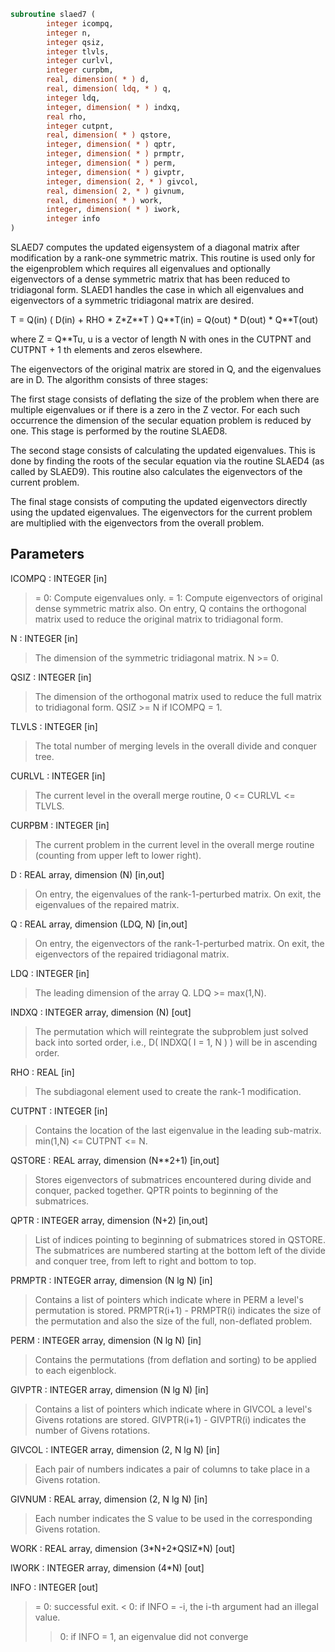 ```fortran
subroutine slaed7 (
        integer icompq,
        integer n,
        integer qsiz,
        integer tlvls,
        integer curlvl,
        integer curpbm,
        real, dimension( * ) d,
        real, dimension( ldq, * ) q,
        integer ldq,
        integer, dimension( * ) indxq,
        real rho,
        integer cutpnt,
        real, dimension( * ) qstore,
        integer, dimension( * ) qptr,
        integer, dimension( * ) prmptr,
        integer, dimension( * ) perm,
        integer, dimension( * ) givptr,
        integer, dimension( 2, * ) givcol,
        real, dimension( 2, * ) givnum,
        real, dimension( * ) work,
        integer, dimension( * ) iwork,
        integer info
)
```

SLAED7 computes the updated eigensystem of a diagonal
matrix after modification by a rank-one symmetric matrix. This
routine is used only for the eigenproblem which requires all
eigenvalues and optionally eigenvectors of a dense symmetric matrix
that has been reduced to tridiagonal form.  SLAED1 handles
the case in which all eigenvalues and eigenvectors of a symmetric
tridiagonal matrix are desired.

T = Q(in) ( D(in) + RHO \* Z\*Z\*\*T ) Q\*\*T(in) = Q(out) \* D(out) \* Q\*\*T(out)

where Z = Q\*\*Tu, u is a vector of length N with ones in the
CUTPNT and CUTPNT + 1 th elements and zeros elsewhere.

The eigenvectors of the original matrix are stored in Q, and the
eigenvalues are in D.  The algorithm consists of three stages:

The first stage consists of deflating the size of the problem
when there are multiple eigenvalues or if there is a zero in
the Z vector.  For each such occurrence the dimension of the
secular equation problem is reduced by one.  This stage is
performed by the routine SLAED8.

The second stage consists of calculating the updated
eigenvalues. This is done by finding the roots of the secular
equation via the routine SLAED4 (as called by SLAED9).
This routine also calculates the eigenvectors of the current
problem.

The final stage consists of computing the updated eigenvectors
directly using the updated eigenvalues.  The eigenvectors for
the current problem are multiplied with the eigenvectors from
the overall problem.

## Parameters
ICOMPQ : INTEGER [in]
> = 0:  Compute eigenvalues only.
> = 1:  Compute eigenvectors of original dense symmetric matrix
> also.  On entry, Q contains the orthogonal matrix used
> to reduce the original matrix to tridiagonal form.

N : INTEGER [in]
> The dimension of the symmetric tridiagonal matrix.  N >= 0.

QSIZ : INTEGER [in]
> The dimension of the orthogonal matrix used to reduce
> the full matrix to tridiagonal form.  QSIZ >= N if ICOMPQ = 1.

TLVLS : INTEGER [in]
> The total number of merging levels in the overall divide and
> conquer tree.

CURLVL : INTEGER [in]
> The current level in the overall merge routine,
> 0 <= CURLVL <= TLVLS.

CURPBM : INTEGER [in]
> The current problem in the current level in the overall
> merge routine (counting from upper left to lower right).

D : REAL array, dimension (N) [in,out]
> On entry, the eigenvalues of the rank-1-perturbed matrix.
> On exit, the eigenvalues of the repaired matrix.

Q : REAL array, dimension (LDQ, N) [in,out]
> On entry, the eigenvectors of the rank-1-perturbed matrix.
> On exit, the eigenvectors of the repaired tridiagonal matrix.

LDQ : INTEGER [in]
> The leading dimension of the array Q.  LDQ >= max(1,N).

INDXQ : INTEGER array, dimension (N) [out]
> The permutation which will reintegrate the subproblem just
> solved back into sorted order, i.e., D( INDXQ( I = 1, N ) )
> will be in ascending order.

RHO : REAL [in]
> The subdiagonal element used to create the rank-1
> modification.

CUTPNT : INTEGER [in]
> Contains the location of the last eigenvalue in the leading
> sub-matrix.  min(1,N) <= CUTPNT <= N.

QSTORE : REAL array, dimension (N\*\*2+1) [in,out]
> Stores eigenvectors of submatrices encountered during
> divide and conquer, packed together. QPTR points to
> beginning of the submatrices.

QPTR : INTEGER array, dimension (N+2) [in,out]
> List of indices pointing to beginning of submatrices stored
> in QSTORE. The submatrices are numbered starting at the
> bottom left of the divide and conquer tree, from left to
> right and bottom to top.

PRMPTR : INTEGER array, dimension (N lg N) [in]
> Contains a list of pointers which indicate where in PERM a
> level's permutation is stored.  PRMPTR(i+1) - PRMPTR(i)
> indicates the size of the permutation and also the size of
> the full, non-deflated problem.

PERM : INTEGER array, dimension (N lg N) [in]
> Contains the permutations (from deflation and sorting) to be
> applied to each eigenblock.

GIVPTR : INTEGER array, dimension (N lg N) [in]
> Contains a list of pointers which indicate where in GIVCOL a
> level's Givens rotations are stored.  GIVPTR(i+1) - GIVPTR(i)
> indicates the number of Givens rotations.

GIVCOL : INTEGER array, dimension (2, N lg N) [in]
> Each pair of numbers indicates a pair of columns to take place
> in a Givens rotation.

GIVNUM : REAL array, dimension (2, N lg N) [in]
> Each number indicates the S value to be used in the
> corresponding Givens rotation.

WORK : REAL array, dimension (3\*N+2\*QSIZ\*N) [out]

IWORK : INTEGER array, dimension (4\*N) [out]

INFO : INTEGER [out]
> = 0:  successful exit.
> < 0:  if INFO = -i, the i-th argument had an illegal value.
> > 0:  if INFO = 1, an eigenvalue did not converge
